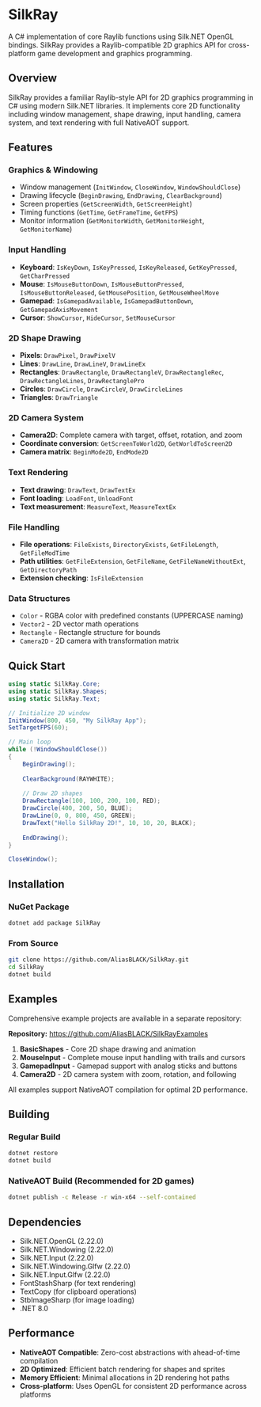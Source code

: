 # SilkRay

A C# implementation of core Raylib functions using Silk.NET OpenGL bindings. SilkRay provides a Raylib-compatible 2D graphics API for cross-platform game development and graphics programming.

## Overview

SilkRay provides a familiar Raylib-style API for 2D graphics programming in C# using modern Silk.NET libraries. It implements core 2D functionality including window management, shape drawing, input handling, camera system, and text rendering with full NativeAOT support.

## Features

### Graphics & Windowing
- Window management (`InitWindow`, `CloseWindow`, `WindowShouldClose`)
- Drawing lifecycle (`BeginDrawing`, `EndDrawing`, `ClearBackground`)
- Screen properties (`GetScreenWidth`, `GetScreenHeight`)
- Timing functions (`GetTime`, `GetFrameTime`, `GetFPS`)
- Monitor information (`GetMonitorWidth`, `GetMonitorHeight`, `GetMonitorName`)

### Input Handling
- **Keyboard**: `IsKeyDown`, `IsKeyPressed`, `IsKeyReleased`, `GetKeyPressed`, `GetCharPressed`
- **Mouse**: `IsMouseButtonDown`, `IsMouseButtonPressed`, `IsMouseButtonReleased`, `GetMousePosition`, `GetMouseWheelMove`
- **Gamepad**: `IsGamepadAvailable`, `IsGamepadButtonDown`, `GetGamepadAxisMovement`
- **Cursor**: `ShowCursor`, `HideCursor`, `SetMouseCursor`

### 2D Shape Drawing
- **Pixels**: `DrawPixel`, `DrawPixelV`
- **Lines**: `DrawLine`, `DrawLineV`, `DrawLineEx`
- **Rectangles**: `DrawRectangle`, `DrawRectangleV`, `DrawRectangleRec`, `DrawRectangleLines`, `DrawRectanglePro`
- **Circles**: `DrawCircle`, `DrawCircleV`, `DrawCircleLines`
- **Triangles**: `DrawTriangle`

### 2D Camera System
- **Camera2D**: Complete camera with target, offset, rotation, and zoom
- **Coordinate conversion**: `GetScreenToWorld2D`, `GetWorldToScreen2D`
- **Camera matrix**: `BeginMode2D`, `EndMode2D`

### Text Rendering
- **Text drawing**: `DrawText`, `DrawTextEx`
- **Font loading**: `LoadFont`, `UnloadFont`
- **Text measurement**: `MeasureText`, `MeasureTextEx`

### File Handling
- **File operations**: `FileExists`, `DirectoryExists`, `GetFileLength`, `GetFileModTime`
- **Path utilities**: `GetFileExtension`, `GetFileName`, `GetFileNameWithoutExt`, `GetDirectoryPath`
- **Extension checking**: `IsFileExtension`

### Data Structures
- `Color` - RGBA color with predefined constants (UPPERCASE naming)
- `Vector2` - 2D vector math operations
- `Rectangle` - Rectangle structure for bounds
- `Camera2D` - 2D camera with transformation matrix

## Quick Start

```csharp
using static SilkRay.Core;
using static SilkRay.Shapes;
using static SilkRay.Text;

// Initialize 2D window
InitWindow(800, 450, "My SilkRay App");
SetTargetFPS(60);

// Main loop
while (!WindowShouldClose())
{
    BeginDrawing();
    
    ClearBackground(RAYWHITE);
    
    // Draw 2D shapes
    DrawRectangle(100, 100, 200, 100, RED);
    DrawCircle(400, 200, 50, BLUE);
    DrawLine(0, 0, 800, 450, GREEN);
    DrawText("Hello SilkRay 2D!", 10, 10, 20, BLACK);
    
    EndDrawing();
}

CloseWindow();
```

## Installation

### NuGet Package
```bash
dotnet add package SilkRay
```

### From Source
```bash
git clone https://github.com/AliasBLACK/SilkRay.git
cd SilkRay
dotnet build
```

## Examples

Comprehensive example projects are available in a separate repository:

**Repository:** https://github.com/AliasBLACK/SilkRayExamples

1. **BasicShapes** - Core 2D shape drawing and animation
2. **MouseInput** - Complete mouse input handling with trails and cursors
3. **GamepadInput** - Gamepad support with analog sticks and buttons
4. **Camera2D** - 2D camera system with zoom, rotation, and following

All examples support NativeAOT compilation for optimal 2D performance.

## Building

### Regular Build
```bash
dotnet restore
dotnet build
```

### NativeAOT Build (Recommended for 2D games)
```bash
dotnet publish -c Release -r win-x64 --self-contained
```

## Dependencies

- Silk.NET.OpenGL (2.22.0)
- Silk.NET.Windowing (2.22.0)
- Silk.NET.Input (2.22.0)
- Silk.NET.Windowing.Glfw (2.22.0)
- Silk.NET.Input.Glfw (2.22.0)
- FontStashSharp (for text rendering)
- TextCopy (for clipboard operations)
- StbImageSharp (for image loading)
- .NET 8.0

## Performance

- **NativeAOT Compatible**: Zero-cost abstractions with ahead-of-time compilation
- **2D Optimized**: Efficient batch rendering for shapes and sprites
- **Memory Efficient**: Minimal allocations in 2D rendering hot paths
- **Cross-platform**: Uses OpenGL for consistent 2D performance across platforms
